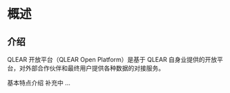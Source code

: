 # 概述
## 介绍

QLEAR 开放平台（QLEAR Open Platform）是基于 QLEAR 自身业提供的开放平台，对外部合作伙伴和最终用户提供各种数据的对接服务。

基本特点介绍 补充中 ...










